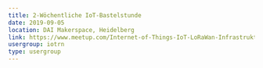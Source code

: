 ```yaml
---
title: 2-Wöchentliche IoT-Bastelstunde
date: 2019-09-05
location: DAI Makerspace, Heidelberg
link: https://www.meetup.com/Internet-of-Things-IoT-LoRaWan-Infrastruktur-4-RheinNeckar/events/htcqhqyzmbhb/
usergroup: iotrn
type: usergroup
---
```

